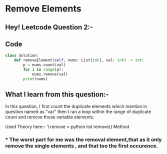 
# Remove Elements

## Hey! Leetcode Question 2:-
## Code
```python
class Solution:
    def removeElement(self, nums: List[int], val: int) -> int:
        p = nums.count(val)
        for i in range(p):
            nums.remove(val)
        print(nums)
```


## What I learn from this question:-

In this question, I first count the duplicate elements which mention in question named as "var" then I ran a loop within the range of dupilcate count and remove those variable elements.



Used Theory here:-
    1.remove = python list remove() Method
   ### * The worst part for me was the removal element,that as it only remove the single elements , and that too the first occurence.
